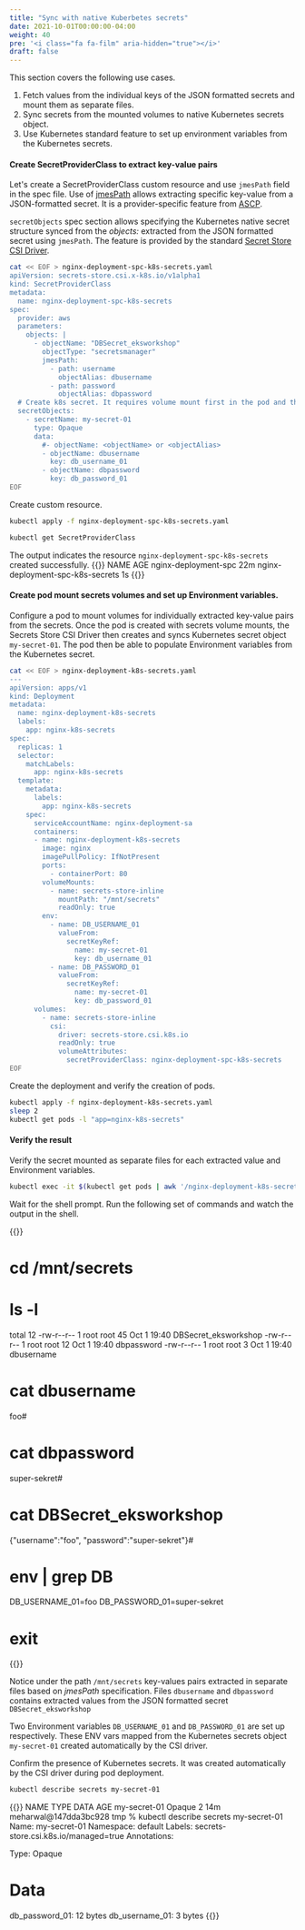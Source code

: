 ```yaml
---
title: "Sync with native Kuberbetes secrets"
date: 2021-10-01T00:00:00-04:00
weight: 40
pre: '<i class="fa fa-film" aria-hidden="true"></i>'
draft: false
---
```


This section covers the following use cases.

1. Fetch values from the individual keys of the JSON formatted secrets and mount them as separate files.
2. Sync secrets from the mounted volumes to native Kubernetes secrets object. 
3. Use Kubernetes standard feature to set up environment variables from the Kubernetes secrets.

#### Create SecretProviderClass to extract key-value pairs

Let's create a SecretProviderClass custom resource and use ```jmesPath``` field in the spec file. Use of [jmesPath](https://jmespath.org/) allows extracting specific key-value from a JSON-formatted secret. It is a provider-specific feature from [ASCP](https://github.com/aws/secrets-store-csi-driver-provider-aws).

```secretObjects``` spec section allows specifying the Kubernetes native secret structure synced from the *objects:* extracted from the JSON formatted secret using ```jmesPath```. The feature is provided by the standard [Secret Store CSI Driver](https://secrets-store-csi-driver.sigs.k8s.io/topics/sync-as-kubernetes-secret.html).


```bash
cat << EOF > nginx-deployment-spc-k8s-secrets.yaml
apiVersion: secrets-store.csi.x-k8s.io/v1alpha1
kind: SecretProviderClass
metadata:
  name: nginx-deployment-spc-k8s-secrets
spec:
  provider: aws
  parameters: 
    objects: |
      - objectName: "DBSecret_eksworkshop"
        objectType: "secretsmanager"
        jmesPath:
          - path: username
            objectAlias: dbusername
          - path: password
            objectAlias: dbpassword
  # Create k8s secret. It requires volume mount first in the pod and then sync.
  secretObjects:                
    - secretName: my-secret-01
      type: Opaque
      data:
        #- objectName: <objectName> or <objectAlias> 
        - objectName: dbusername
          key: db_username_01
        - objectName: dbpassword
          key: db_password_01
EOF
```

Create custom resource.
```bash
kubectl apply -f nginx-deployment-spc-k8s-secrets.yaml

kubectl get SecretProviderClass
```

The output indicates the resource ```nginx-deployment-spc-k8s-secrets``` created successfully.
{{<output>}}
NAME                               AGE
nginx-deployment-spc               22m
nginx-deployment-spc-k8s-secrets   1s
{{</output>}}


#### Create pod mount secrets volumes and set up Environment variables. 

Configure a pod to mount volumes for individually extracted key-value pairs from the secrets. Once the pod is created with secrets volume mounts, the Secrets Store CSI Driver then creates and syncs Kubernetes secret object ```my-secret-01```. The pod then be able to populate Environment variables from the Kubernetes secret.

```bash
cat << EOF > nginx-deployment-k8s-secrets.yaml
---
apiVersion: apps/v1
kind: Deployment
metadata:
  name: nginx-deployment-k8s-secrets
  labels:
    app: nginx-k8s-secrets
spec:
  replicas: 1
  selector:
    matchLabels:
      app: nginx-k8s-secrets
  template:
    metadata:
      labels:
        app: nginx-k8s-secrets
    spec:
      serviceAccountName: nginx-deployment-sa
      containers:
      - name: nginx-deployment-k8s-secrets
        image: nginx
        imagePullPolicy: IfNotPresent
        ports:
          - containerPort: 80
        volumeMounts:
          - name: secrets-store-inline
            mountPath: "/mnt/secrets"
            readOnly: true
        env:
          - name: DB_USERNAME_01
            valueFrom:
              secretKeyRef:
                name: my-secret-01
                key: db_username_01
          - name: DB_PASSWORD_01
            valueFrom:
              secretKeyRef:
                name: my-secret-01
                key: db_password_01
      volumes:
        - name: secrets-store-inline
          csi:
            driver: secrets-store.csi.k8s.io
            readOnly: true
            volumeAttributes:
              secretProviderClass: nginx-deployment-spc-k8s-secrets
EOF
```

Create the deployment and verify the creation of pods.
```bash
kubectl apply -f nginx-deployment-k8s-secrets.yaml
sleep 2
kubectl get pods -l "app=nginx-k8s-secrets"
```

#### Verify the result

Verify the secret mounted as separate files for each extracted value and Environment variables. 

```bash
kubectl exec -it $(kubectl get pods | awk '/nginx-deployment-k8s-secrets/{print $1}' | head -1) -- /bin/sh
```

Wait for the shell prompt. Run the following set of commands and watch the output in the shell.  

{{<output>}}
# cd /mnt/secrets
#
# ls -l
total 12
-rw-r--r-- 1 root root 45 Oct  1 19:40 DBSecret_eksworkshop
-rw-r--r-- 1 root root 12 Oct  1 19:40 dbpassword
-rw-r--r-- 1 root root  3 Oct  1 19:40 dbusername
# 
# cat dbusername
foo#
#
# cat dbpassword
super-sekret#
#
# cat DBSecret_eksworkshop
{"username":"foo", "password":"super-sekret"}#
#
# env | grep DB
DB_USERNAME_01=foo
DB_PASSWORD_01=super-sekret
#
# exit
{{</output>}}

Notice under the path ```/mnt/secrets``` key-values pairs extracted in separate files based on *jmesPath* specification. Files ```dbusername``` and ```dbpassword``` contains extracted values from the JSON formatted secret ```DBSecret_eksworkshop```

Two Environment variables ```DB_USERNAME_01``` and ```DB_PASSWORD_01``` are set up respectively. These ENV vars mapped from the Kubernetes secrets object ```my-secret-01``` created automatically by the CSI driver.

Confirm the presence of Kubernetes secrets. It was created automatically by the CSI driver during pod deployment.
```bash
kubectl describe secrets my-secret-01
```

{{<output>}}
NAME           TYPE     DATA   AGE
my-secret-01   Opaque   2      14m
meharwal@147dda3bc928 tmp % kubectl describe secrets my-secret-01
Name:         my-secret-01
Namespace:    default
Labels:       secrets-store.csi.k8s.io/managed=true
Annotations:  <none>

Type:  Opaque

Data
====
db_password_01:  12 bytes
db_username_01:  3 bytes
{{</output>}}
